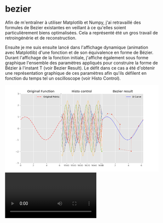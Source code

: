 # bezier
Afin de m'entraîner à utiliser Matplotlib et Numpy, j'ai retravaillé des formules de Bezier existantes en veillant à ce qu'elles soient particulièrement biens optimalisées. Cela a représenté été un gros travail de retroingénérie et de reconstruction. 

Ensuite je me suis ensuite lancé dans l'affichage dynamique (animation avec Matplotlib) d'une fonction et de son équivalence en forme de Bézier. Durant l'affichage de la fonction initiale, j'affiche également sous forme graphique l'ensemble des paramètres appliqués pour construire la forme de Bézier à l'instant T (voir Bezier Result). Le défit dans ce cas a été d'obtenir une représentation graphique de ces paramètres 
afin qu'ils défilent en fonction du temps tel un oscilloscope (voir Histo Control). 

![Instantané de l'animation](./From_Function_To_Bezier_Curve.png)
![Animation](./Animation%20Bezier.mp4)
